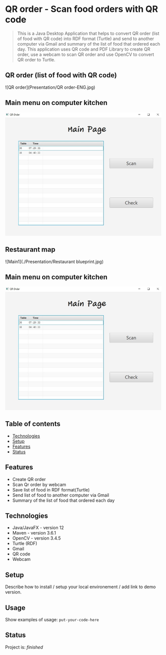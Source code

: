 # QR order - Scan food orders with QR code
> This is a Java Desktop Application that helps to convert QR order (list of food with QR code) into RDF format (Turtle) and send to another computer via Gmail and summary of the list of food that ordered each day. This application uses QR code and PDF Library to create QR order, use a webcam to scan QR order and use OpenCV to convert QR order to Turtle.

## QR order (list of food with QR code)
![QR order](Presentation/QR order-ENG.jpg)
## Main menu on computer kitchen
![Main1](./Presentation/main1.jpg)
## Restaurant map
![Main1](./Presentation/Restaurant blueprint.jpg)
## Main menu on computer kitchen
![Main1](./Presentation/main1.jpg)

## Table of contents
* [Technologies](#technologies)
* [Setup](#setup)
* [Features](#features)
* [Status](#status)

## Features
* Create QR order
* Scan Qr order by webcam
* Save list of food in RDF format(Turtle)
* Send list of food to another computer via Gmail
* Summary of the list of food that ordered each day

## Technologies
* Java/JavaFX - version 12
* Maven - version 3.6.1
* OpenCV - version 3.4.5
* Turtle (RDF)
* Gmail
* QR code
* Webcam

## Setup
Describe how to install / setup your local environement / add link to demo version.

## Usage
Show examples of usage:
`put-your-code-here`

## Status
Project is: _finished_

